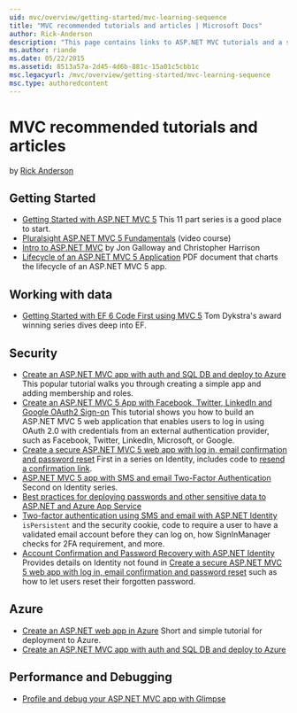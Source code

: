 ```yaml
---
uid: mvc/overview/getting-started/mvc-learning-sequence
title: "MVC recommended tutorials and articles | Microsoft Docs"
author: Rick-Anderson
description: "This page contains links to ASP.NET MVC tutorials and a suggested sequence to follow them."
ms.author: riande
ms.date: 05/22/2015
ms.assetid: 8513a57a-2d45-4d6b-881c-15a01c5cbb1c
msc.legacyurl: /mvc/overview/getting-started/mvc-learning-sequence
msc.type: authoredcontent
---
```

# MVC recommended tutorials and articles

by [Rick Anderson]((https://twitter.com/RickAndMSFT))

<a id="pwd"></a>
## Getting Started

- [Getting Started with ASP.NET MVC 5](introduction/getting-started.md) This 11 part series is a good place to start.
- [Pluralsight ASP.NET MVC 5 Fundamentals](https://pluralsight.com/training/Player?author=scott-allen&amp;name=aspdotnet-mvc5-fundamentals-m1-introduction&amp;mode=live&amp;clip=0&amp;course=aspdotnet-mvc5-fundamentals) (video course)
- [Intro to ASP.NET MVC](https://www.microsoftvirtualacademy.com/training-courses/introduction-to-asp-net-mvc) by Jon Galloway and Christopher Harrison
- [Lifecycle of an ASP.NET MVC 5 Application](lifecycle-of-an-aspnet-mvc-5-application.md) PDF document that charts the lifecycle of an ASP.NET MVC 5 app.

<a id="con"></a>
## Working with data

- [Getting Started with EF 6 Code First using MVC 5](getting-started-with-ef-using-mvc/creating-an-entity-framework-data-model-for-an-asp-net-mvc-application.md) Tom Dykstra's award winning series dives deep into EF.

<a id="wj"></a>
## Security

- [Create an ASP.NET MVC app with auth and SQL DB and deploy to Azure](https://azure.microsoft.com/documentation/articles/web-sites-dotnet-deploy-aspnet-mvc-app-membership-oauth-sql-database/) This popular tutorial walks you through creating a simple app and adding membership and roles.
- [Create an ASP.NET MVC 5 App with Facebook, Twitter, LinkedIn and Google OAuth2 Sign-on](../security/create-an-aspnet-mvc-5-app-with-facebook-and-google-oauth2-and-openid-sign-on.md) This tutorial shows you how to build an ASP.NET MVC 5 web application that enables users to log in using OAuth 2.0 with credentials from an external authentication provider, such as Facebook, Twitter, LinkedIn, Microsoft, or Google.
- [Create a secure ASP.NET MVC 5 web app with log in, email confirmation and password reset](../security/create-an-aspnet-mvc-5-web-app-with-email-confirmation-and-password-reset.md) First in a series on Identity, includes code to [resend a confirmation link](../security/create-an-aspnet-mvc-5-web-app-with-email-confirmation-and-password-reset.md#rsend).
- [ASP.NET MVC 5 app with SMS and email Two-Factor Authentication](../security/aspnet-mvc-5-app-with-sms-and-email-two-factor-authentication.md) Second on Identity series.
- [Best practices for deploying passwords and other sensitive data to ASP.NET and Azure App Service](../../../identity/overview/features-api/best-practices-for-deploying-passwords-and-other-sensitive-data-to-aspnet-and-azure.md)
- [Two-factor authentication using SMS and email with ASP.NET Identity](../../../identity/overview/features-api/two-factor-authentication-using-sms-and-email-with-aspnet-identity.md) `isPersistent` and the security cookie, code to require a user to have a validated email account before they can log on, how SignInManager checks for 2FA requirement, and more.
- [Account Confirmation and Password Recovery with ASP.NET Identity](../../../identity/overview/features-api/account-confirmation-and-password-recovery-with-aspnet-identity.md) Provides details on Identity not found in [Create a secure ASP.NET MVC 5 web app with log in, email confirmation and password reset](../security/create-an-aspnet-mvc-5-web-app-with-email-confirmation-and-password-reset.md) such as how to let users reset their forgotten password.

<a id="da"></a>
## Azure

- [Create an ASP.NET web app in Azure](https://azure.microsoft.com/documentation/articles/web-sites-dotnet-get-started/) Short and simple tutorial for deployment to Azure.
- [Create an ASP.NET MVC app with auth and SQL DB and deploy to Azure](https://azure.microsoft.com/documentation/articles/web-sites-dotnet-deploy-aspnet-mvc-app-membership-oauth-sql-database/)

<a id="perf"></a>
## Performance and Debugging

- [Profile and debug your ASP.NET MVC app with Glimpse](../performance/profile-and-debug-your-aspnet-mvc-app-with-glimpse.md)
